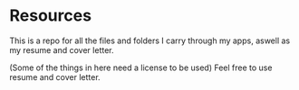 # Resources
This is a repo for all the files and folders I carry through my apps, aswell as my resume and cover letter.

(Some of the things in here need a license to be used)
Feel free to use resume and cover letter.

